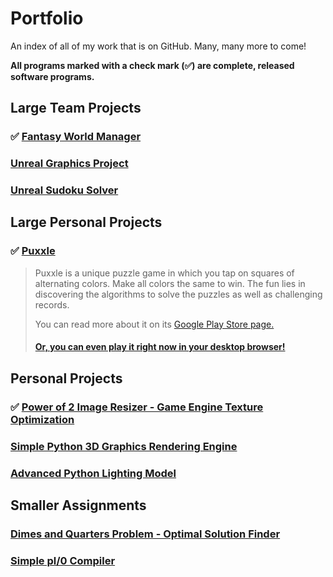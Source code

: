 # Portfolio
An index of all of my work that is on GitHub. Many, many more to come!

**All programs marked with a check mark (:white_check_mark:) are complete, released software programs.**

**Large Team Projects**
---
### :white_check_mark: [Fantasy World Manager](https://github.com/ForJ-Latech/fwm)
### [Unreal Graphics Project]()
### [Unreal Sudoku Solver]()

**Large Personal Projects**
---
### :white_check_mark: [Puxxle](https://github.com/RyanAWalters/Puxxle)

> Puxxle is a unique puzzle game in which you tap on squares of alternating colors. Make all colors the same to win. The fun lies in discovering the algorithms to solve the puzzles as well as challenging records.  
>
> You can read more about it on its [Google Play Store page.](https://play.google.com/store/apps/details?id=com.illiquid.puzzle)
>
> #### [Or, you can even play it right now in your desktop browser!](https://ryanawalters.github.io/Puxxle/)


**Personal Projects**
---
### :white_check_mark: [Power of 2 Image Resizer - Game Engine Texture Optimization](https://github.com/RyanAWalters/PowerOf2ImageResizer)
### [Simple Python 3D Graphics Rendering Engine](https://github.com/RyanAWalters/SimplePython3DGraphicsEngine)
### [Advanced Python Lighting Model](https://github.com/RyanAWalters/PythonAdvancedLightingModeling)

**Smaller Assignments**
---
### [Dimes and Quarters Problem - Optimal Solution Finder](https://github.com/RyanAWalters/DimesAndQuartersOptimizer)
### [Simple pl/0 Compiler](https://github.com/RyanAWalters/pl0-compiler)
